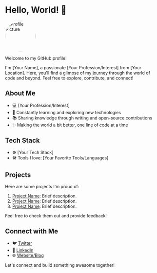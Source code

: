 # Hello, World! 👋

<img src="https://github.com/Totmaat/Totmaat/assets/146445271/ab766c7e-1b2b-4a6e-9df1-84a5331b4c0f" alt="Profile Picture" width="100" height="100" style="border-radius:50%">

Welcome to my GitHub profile!

I'm [Your Name], a passionate [Your Profession/Interest] from [Your Location]. Here, you'll find a glimpse of my journey through the world of code and beyond. Feel free to explore, contribute, and connect!

## About Me

- 💻 [Your Profession/Interest]
- 🌱 Constantly learning and exploring new technologies
- 📚 Sharing knowledge through writing and open-source contributions
- ✨ Making the world a bit better, one line of code at a time

## Tech Stack

- ⚙️ [Your Tech Stack]
- 🛠 Tools I love: [Your Favorite Tools/Languages]

## Projects

Here are some projects I'm proud of:

1. [Project Name](Link): Brief description.
2. [Project Name](Link): Brief description.
3. [Project Name](Link): Brief description.

Feel free to check them out and provide feedback!

## Connect with Me

- 🐦 [Twitter](Link)
- 💼 [LinkedIn](Link)
- 🌐 [Website/Blog](Link)

Let's connect and build something awesome together!
